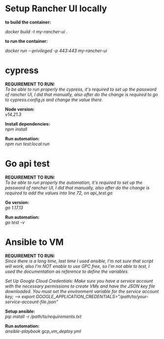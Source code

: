 # Setup Rancher UI locally

**to build the container:**<br>

_docker build -t my-rancher-ui ._<br>

**to run the container:**<br>

_docker run --privileged -p 443:443 my-rancher-ui_<br>

# cypress

**REQUIREMENT TO RUN:**<br>
_To be able to run properly the cypress, it's required to set up the password of rancher UI, I did that manually, also after do the change is required to go to cypress.config.js and change the value there._<br>

**Node version:**<br>
_v14.21.3_<br>

**Install dependencies:**<br>
_npm install_<br>

**Run automation:**<br>
_npm run test:local:run_<br>

# Go api test

**REQUIREMENT TO RUN:**<br>
_To be able to run properly the automation, it's required to set up the password of rancher UI, I did that manually, also after do the change is required to add the values into line 72, on api_test.go_<br>

**Go version:**<br>
_go 1.17.13_<br>

**Run automation:**<br>
_go test -v_<br>

# Ansible to VM

**REQUIREMENT TO RUN:**<br>
_Since there is a long time, last time I used ansible, I'm not sure that script will work, also I'm NOT enable to use GPC free, so I'm not able to test, I used the documentation as reference to define the variables_<br>

_Set Up Google Cloud Credentials: Make sure you have a service account with the necessary permissions to create VMs and have the JSON key file downloaded. You must set the environment variable for the service account key; --> export GOOGLE_APPLICATION_CREDENTIALS="/path/to/your-service-account-file.json"_<br>

**Setup ansible:**<br>
_pip install -r /path/to/requirements.txt_<br>

**Run automation:**<br>
_ansible-playbook gcp_vm_deploy.yml_<br>
